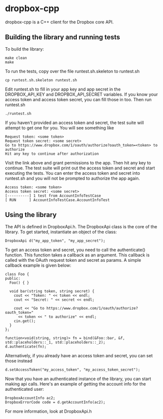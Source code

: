 dropbox-cpp
===========

dropbox-cpp is a C++ client for the Dropbox core API.

Building the library and running tests
--------------------------------------
To build the library:
```
make clean
make
```

To run the tests, copy over the file runtest.sh.skeleton to runtest.sh
```
cp runtest.sh.skeleton runtest.sh
```

Edit runtest.sh to fill in your app key and app secret in the DROPBOX_API_KEY and DROPBOX_API_SECRET variables. If you know your access token and access token secret, you can fill those in too. Then run runtest.sh

```
./runtest.sh
```

If you haven't provided an access token and secret, the test suite will attempt to get one for you. You will see something like
```
Request token: <some token>
Request token secret: <some secret>
Go to https://www.dropbox.com/1/oauth/authorize?oauth_token=<token> to authorize
Hit any key to continue after authorization
```

Visit the link above and grant permissions to the app. Then hit any key to continue. The test suite will print out the access token and secret and start executing the tests. You can enter the access token and secret into runtest.sh and you will not be prompted to authorize the app again.
```
Access token: <some token>
Access token secret: <some secret>
[----------] 1 test from AccountInfoTestCase
[ RUN      ] AccountInfoTestCase.AccountInfoTest

```

Using the library
-----------------
The API is defined in DropboxApi.h. The DropboxApi class is the core of the library. To get started, instantiate an object of the class:
```
DropboxApi d("my_app_token", "my_app_secret");
```

To get an access token and secret, you need to call the authenticate() function. This function takes a callback as an argument. This callback is called with the OAuth request token and secret as params. A simple callback example is given below:
```
class Foo {
public:
  Foo() { }

  void bar(string token, string secret) {
    cout << "Token: " << token << endl;
    cout << "Secret: " << secret << endl;

    cout << "Go to https://www.dropbox.com/1/oauth/authorize?oauth_token="
      << token << " to authorize" << endl;
    cin.get();
  }
};

function<void(string, string)> fn = bind(&Foo::bar, &f, std::placeholders::_1, std::placeholders::_2);
d.authenticate(fn);
```

Alternatively, if you already have an access token and secret, you can set those instead
```
d.setAccessToken("my_access_token", "my_access_token_secret");
```

Now that you have an authenticated instance of the library, you can start making api calls. Here's an example of getting the account info for the authenticated user:
```
DropboxAccountInfo ac2;
DropboxErrorCode code = d.getAccountInfo(ac2);
```

For more information, look at DropboxApi.h

